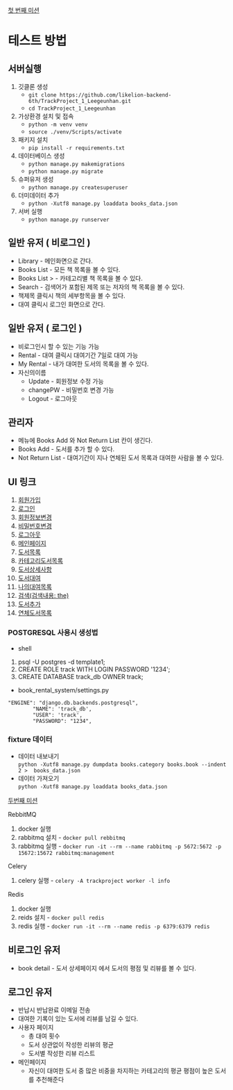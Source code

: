 [첫 번째 미션](https://likelion.notion.site/a39c371947944c3596655245392dc905)

# 테스트 방법

## 서버실행
1. 깃클론 생성
   - `git clone https://github.com/likelion-backend-6th/TrackProject_1_Leegeunhan.git`
   - `cd TrackProject_1_Leegeunhan`
2. 가상환경 설치 및 접속 
    - `python -m venv venv`
    - `source ./venv/Scripts/activate`
3. 패키지 설치
    - `pip install -r requirements.txt`
4. 데이터베이스 생성
    - `python manage.py makemigrations`
    - `python manage.py migrate`
5. 슈퍼유저 생성
    - `python manage.py createsuperuser`
6. 더미데이터 추가
    - `python -Xutf8 manage.py loaddata books_data.json`
7. 서버 실행
    - `python manage.py runserver`

## 일반 유저 ( 비로그인 )
- Library - 메인화면으로 간다.
- Books List - 모든 책 목록을 볼 수 있다.
- Books List > - 카테고리별 책 목록을 볼 수 있다.
- Search - 검색어가 포함된 제목 또는 저자의 책 목록을 볼 수 있다.
- 책제목 클릭시 책의 세부항목을 볼 수 있다.
- 대여 클릭시 로그인 화면으로 간다.

## 일반 유저 ( 로그인 )
- 비로그인시 할 수 있는 기능 가능
- Rental - 대여 클릭시 대여기간 7일로 대여 가능
- My Rental - 내가 대여한 도서의 목록을 볼 수 있다.
- 자신의이름 
    - Update - 회원정보 수정 가능
    - changePW - 비밀번호 변경 가능
    - Logout - 로그아웃

## 관리자
- 메뉴에 Books Add 와 Not Return List 칸이 생긴다.
- Books Add - 도서를 추가 할 수 있다.
- Not Return List - 대여기간이 지나 연체된 도서 목록과 대여한 사람을 볼 수 있다.

## UI 링크
1. [회원가입](http://127.0.0.1:8000/accounts/register/)
2. [로그인](http://127.0.0.1:8000/accounts/login/)
3. [회원정보변경](http://127.0.0.1:8000/accounts/update/)
4. [비밀번호변경](http://127.0.0.1:8000/accounts/changePW/)
5. [로그아웃](http://127.0.0.1:8000/accounts/logout/)
6. [메인페이지](http://127.0.0.1:8000/)
7. [도서목록](http://127.0.0.1:8000/books/list/)
8. [카테고리도서목록](http://127.0.0.1:8000/books/list/1/)
9. [도서상세사항](http://127.0.0.1:8000/books/1/detail/)
10. [도서대여](http://127.0.0.1:8000/books/1/rent/)
11. [나의대여목록](http://127.0.0.1:8000/books/my_rentals/)
12. [검색(검색내용: the)](http://127.0.0.1:8000/books/search/?word=the)
13. [도서추가](http://127.0.0.1:8000/books/create/)
14. [연체도서목록](http://127.0.0.1:8000/books/return_books/)


### POSTGRESQL 사용시 생성법
- shell
1. psql -U postgres -d template1;
2. CREATE ROLE track WITH LOGIN PASSWORD '1234';
3. CREATE DATABASE track_db OWNER track;
- book_rental_system/settings.py
```
"ENGINE": "django.db.backends.postgresql",
        "NAME": 'track_db',
        "USER": 'track',
        "PASSWORD": "1234",
```

### fixture 데이터 
- 데이터 내보내기 <br>
`python -Xutf8 manage.py dumpdata books.category books.book --indent 2 >  books_data.json`
- 데이터 가져오기 <br>
`python -Xutf8 manage.py loaddata books_data.json`

[두번째 미션](https://likelion.notion.site/fa95ed65277848b3957e36d6c0bd24b9)

RebbitMQ
1. docker 실행
2. rabbitmq 설치 - `docker pull rebbitmq`
3. rabbitmq 실행 - `docker run -it --rm --name rabbitmq -p 5672:5672 -p 15672:15672 rabbitmq:management`

Celery
1. celery 실행 - `celery -A trackproject worker -l info`

Redis
1. docker 실행
2. reids 설치 - `docker pull redis`
3. redis 실행 - `docker run -it --rm --name redis -p 6379:6379 redis`

## 비로그인 유저
- book detail - 도서 상세페이지 에서 도서의 평점 및 리뷰를 볼 수 있다.

## 로그인 유저
- 반납시 반납완료 이메일 전송
- 대여한 기록이 있는 도서에 리뷰를 남길 수 있다.
- 사용자 페이지
    - 총 대여 횟수
    - 도서 상관없이 작성한 리뷰의 평균
    - 도서별 작성한 리뷰 리스트
- 메인페이지
    - 자신이 대여한 도서 중 많은 비중을 차지하는 카테고리의 평균 평점이 높은 도서를 추천해준다